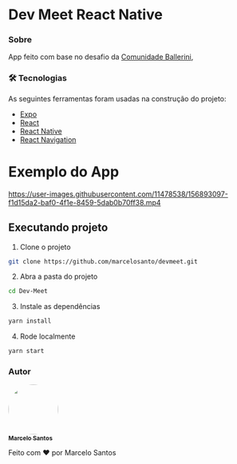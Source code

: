 # Dev Meet React Native

### Sobre

App feito com base no desafio da [Comunidade Ballerini](https://www.linkedin.com/company/comunidadeballerini), 

### 🛠 Tecnologias

As seguintes ferramentas foram usadas na construção do projeto:

- [Expo](https://expo.dev/)
- [React](https://pt-br.reactjs.org/)
- [React Native](https://reactnative.dev/)
- [React Navigation](https://reactnavigation.org/)



# Exemplo do App



https://user-images.githubusercontent.com/11478538/156893097-f1d15da2-baf0-4f1e-8459-5dab0b70ff38.mp4




## Executando projeto

1) Clone o projeto
```sh
git clone https://github.com/marcelosanto/devmeet.git
```
2) Abra a pasta do projeto
```sh
cd Dev-Meet
```
3) Instale as dependências
```sh
yarn install
```
4) Rode localmente
```sh
yarn start
```



### Autor

<a href="#">
 <img style="border-radius: 50%;" src="https://avatars.githubusercontent.com/u/11478538?v=4" width="100px;" alt=""/>
 <br />
 <sub><b>Marcelo Santos</b></sub></a>

Feito com ❤️ por Marcelo Santos
